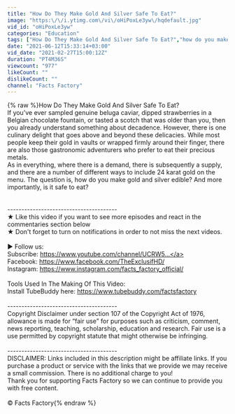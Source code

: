 ```yaml
---
title: "How Do They Make Gold And Silver Safe To Eat?"
image: "https:\/\/i.ytimg.com\/vi\/oHiPoxLe3yw\/hqdefault.jpg"
vid_id: "oHiPoxLe3yw"
categories: "Education"
tags: ["How Do They Make Gold And Silver Safe To Eat?","how do you make gold and silver edible?","is it safe to eat?"]
date: "2021-06-12T15:33:14+03:00"
vid_date: "2021-02-27T15:00:12Z"
duration: "PT4M36S"
viewcount: "977"
likeCount: ""
dislikeCount: ""
channel: "Facts Factory"
---
```

{% raw %}How Do They Make Gold And Silver Safe To Eat?<br />If you’ve ever sampled genuine beluga caviar, dipped strawberries in a Belgian chocolate fountain, or tasted a scotch that was older than you, then you already understand something about decadence. However, there is one culinary delight that goes above and beyond these delicacies. While most people keep their gold in vaults or wrapped firmly around their finger, there are also those gastronomic adventurers who prefer to eat their precious metals.<br />As in everything, where there is a demand, there is subsequently a supply, and there are a number of different ways to include 24 karat gold on the menu. The question is, how do you make gold and silver edible? And more importantly, is it safe to eat?<br /><br /><br />---------------------------------------<br />★ Like this video if you want to see more episodes and react in the commentaries section below <br />★ Don't forget to turn on notifications in order to not miss the next videos.<br /><br />► Follow us: <br />Subscribe: <a rel="nofollow" target="blank" href="https://www.youtube.com/channel/UCRW5...">https://www.youtube.com/channel/UCRW5...</a><br />Facebook: <a rel="nofollow" target="blank" href="https://www.facebook.com/TheExclusifHD/">https://www.facebook.com/TheExclusifHD/</a><br />Instagram: <a rel="nofollow" target="blank" href="https://www.instagram.com/facts_factory_official/">https://www.instagram.com/facts_factory_official/</a><br /><br />Tools Used In The Making Of This Video:<br />Install TubeBuddy here: <a rel="nofollow" target="blank" href="https://www.tubebuddy.com/factsfactory">https://www.tubebuddy.com/factsfactory</a><br /><br />---------------------------------------<br />Copyright Disclaimer under section 107 of the Copyright Act of 1976, allowance is made for “fair use” for purposes such as criticism, comment, news reporting, teaching, scholarship, education and research. Fair use is a use permitted by copyright statute that might otherwise be infringing.<br /><br />---------------------------------------<br />DISCLAIMER: Links included in this description might be affiliate links. If you purchase a product or service with the links that we provide we may receive a small commission. There is no additional charge to you!<br />Thank you for supporting Facts Factory so we can continue to provide you with free content.<br /><br />© Facts Factory{% endraw %}
